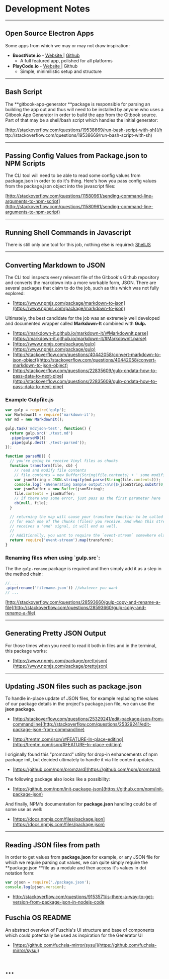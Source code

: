 # Development Notes

---

## Open Source Electron Apps

Some apps from which we may or may not draw inspiration:

* **BoostNote.io** - [Website ](https://boostnote.io)\| [Github](https://github.com/BoostIO/Boostnote/)
  * A full featured app, polished for all platforms
* **PlayCode.io** - [Website ](http://playcode.io)\| Github
  * Simple, minimilistic setup and structure

---

## Bash Script

The **gitbook-app-generator **package is responsible for parsing an building the app out and thus will need to be installed by anyone who uses a Gitbook App Generator in order to build the app from the Gitbook source.  Part of that may be a shell/bash script which handles the initial generator:

[http://stackoverflow.com/questions/19538669/run-bash-script-with-sh](/h ttp://stackoverflow.com/questions/19538669/run-bash-script-with-sh)

---

## Passing Config Values from Package.json to NPM Scripts

The CLI tool will need to be able to read some config values from package.json in order to do it's thing.  Here's how you pass config values from the package.json object into the javascript files:

[http://stackoverflow.com/questions/11580961/sending-command-line-arguments-to-npm-script](http://stackoverflow.com/questions/11580961/sending-command-line-arguments-to-npm-script)

---

## Running Shell Commands in Javascript

There is still only one tool for this job, nothing else is required: [ShellJS](https://github.com/shelljs/shelljs)

---

## Converting Markdown to JSON

The CLI tool inspects every relevant file of the Gitbook's Github repository and converts the markdown into a more workable form, JSON.  There are several packages that claim to do the job, such as this which was not fully explored:

* [https://www.npmjs.com/package/markdown-to-json](https://www.npmjs.com/package/markdown-to-json)

Ultimately, the best candidate for the job was an extremely well developed and documented wrapper called **Markdown-It** combined with **Gulp.**

* [https://markdown-it.github.io/markdown-it/\#MarkdownIt.parse](https://markdown-it.github.io/markdown-it/#MarkdownIt.parse)
* [https://www.npmjs.com/package/gulp](https://www.npmjs.com/package/gulp)
* [http://stackoverflow.com/questions/40442058/convert-markdown-to-json-object](http://stackoverflow.com/questions/40442058/convert-markdown-to-json-object)
* [http://stackoverflow.com/questions/22835609/gulp-ondata-how-to-pass-data-to-next-pipe](http://stackoverflow.com/questions/22835609/gulp-ondata-how-to-pass-data-to-next-pipe)

### Example Gulpfile.js

```js
var gulp = require('gulp');
var MarkdownIt = require('markdown-it');
var md = new MarkdownIt();

gulp.task('md2json-test', function() {
  return gulp.src('./test.md')
  .pipe(parseMD())
  .pipe(gulp.dest('./test-parsed'));
});

function parseMD() {
  // you're going to receive Vinyl files as chunks
  function transform(file, cb) {
    // read and modify file contents
    // file.contents = new Buffer(String(file.contents) + ' some modified content');
    var jsonString = JSON.stringify(md.parse(String(file.contents)));
    console.log(`\nGenerating Sample output:\n\n{${jsonString.substr(0, 100)}}\n\n`);
    var jsonBuffer = new Buffer(jsonString);
    file.contents = jsonBuffer;
    // if there was some error, just pass as the first parameter here
    cb(null, file);
  }

  // returning the map will cause your transform function to be called
  // for each one of the chunks (files) you receive. And when this stream
  // receives a 'end' signal, it will end as well.
  //
  // Additionally, you want to require the `event-stream` somewhere else.
  return require('event-stream').map(transform);
}
```

### Renaming files when using \`gulp.src\`:

The the `gulp-rename` package is required and then simply add it as a step in the method chain:

```js
//....
.pipe(rename('filename.json')) //whatever you want
// ...
```

[http://stackoverflow.com/questions/28593660/gulp-copy-and-rename-a-file](http://stackoverflow.com/questions/28593660/gulp-copy-and-rename-a-file)

---

## Generating Pretty JSON Output

For those times when you need to read it both in files and in the terminal, this package works:

* [https://www.npmjs.com/package/prettyjson](https://www.npmjs.com/package/prettyjson)

---

## Updating JSON files such as package.json

To handle in-place update of JSON files, for example replacing the values of our package details in the project's package.json file, we can use the **json package.**

* [http://stackoverflow.com/questions/25329241/edit-package-json-from-commandline](http://stackoverflow.com/questions/25329241/edit-package-json-from-commandline)

* [http://trentm.com/json/\#FEATURE-In-place-editing](http://trentm.com/json/#FEATURE-In-place-editing)

I originally found this "promzard" utility for drop-in enhancements of npm package init, but decided ultimately to handle it via file content updates.

* [https://github.com/npm/promzard](https://github.com/npm/promzard)

The following package also looks like a possibility:

* [https://github.com/npm/init-package-json](https://github.com/npm/init-package-json)

And finally, NPM's documentation for **package.json** handling could be of some use as well:

* [https://docs.npmjs.com/files/package.json](https://docs.npmjs.com/files/package.json)

---

## Reading JSON files from path

In order to get values from **package.json** for example, or any JSON file for which we require parsing out values, we can quite simply require the **package.json **file as a module and then access it's values in dot notation form:

```js
var pjson = require('./package.json');
console.log(pjson.version);
```

* http://stackoverflow.com/questions/9153571/is-there-a-way-to-get-version-from-package-json-in-nodejs-code

## Fuschia OS README

An abstract overview of Fuschia's UI structure and base of components which could potentially be used as inspiration for the Generator UI

* [https://github.com/fuchsia-mirror/sysui](https://github.com/fuchsia-mirror/sysui)

# **...**



